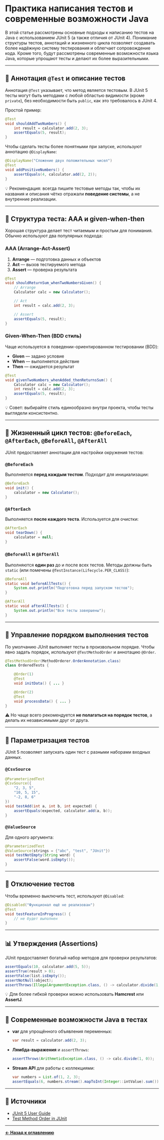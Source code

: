 # Практика написания тестов и современные возможности Java

В этой статье рассмотрены основные подходы к написанию тестов на Java с использованием JUnit 5 (а также отличия от JUnit 4). Понимание структуры тестов, аннотаций и жизненного цикла позволяет создавать более надёжную систему тестирования и облегчает сопровождение кода. Кроме того, будут рассмотрены современные возможности языка Java, которые упрощают тесты и делают их более выразительными.

---

## 🧪 Аннотация `@Test` и описание тестов

Аннотация `@Test` указывает, что метод является тестовым. В JUnit 5 тесты могут быть методами с любой областью видимости (кроме `private`), без необходимости быть `public`, как это требовалось в JUnit 4.

Простой пример:

```java
@Test
void shouldAddTwoNumbers() {
    int result = calculator.add(2, 3);
    assertEquals(5, result);
}
```

Чтобы сделать тесты более понятными при запуске, используют аннотацию `@DisplayName`:

```java
@DisplayName("Сложение двух положительных чисел")
@Test
void addPositiveNumbers() {
    assertEquals(4, calculator.add(2, 2));
}
```

💡 Рекомендация: всегда пишите тестовые методы так, чтобы их названия и описания чётко отражали **поведение системы**, а не внутренние реализации.

---

## 🧾 Структура теста: AAA и given-when-then

Хорошая структура делает тест читаемым и простым для понимания. Обычно используют два популярных подхода:

### AAA (Arrange-Act-Assert)

1. **Arrange** — подготовка данных и объектов
2. **Act** — вызов тестируемого метода
3. **Assert** — проверка результата

```java
@Test
void shouldReturnSum_whenTwoNumbersGiven() {
    // Arrange
    Calculator calc = new Calculator();

    // Act
    int result = calc.add(2, 3);

    // Assert
    assertEquals(5, result);
}
```

### Given-When-Then (BDD стиль)

Чаще используется в поведении-ориентированном тестировании (BDD):

* **Given** — задано условие
* **When** — выполняется действие
* **Then** — ожидается результат

```java
@Test
void givenTwoNumbers_whenAdded_thenReturnsSum() {
    Calculator calc = new Calculator();
    int result = calc.add(2, 3);
    assertEquals(5, result);
}
```

💡 Совет: выбирайте стиль единообразно внутри проекта, чтобы тесты выглядели консистентно.

---

## 🔄 Жизненный цикл тестов: `@BeforeEach`, `@AfterEach`, `@BeforeAll`, `@AfterAll`

JUnit предоставляет аннотации для настройки окружения тестов:

### `@BeforeEach`

Выполняется **перед каждым тестом**. Подходит для инициализации:

```java
@BeforeEach
void init() {
    calculator = new Calculator();
}
```

### `@AfterEach`

Выполняется **после каждого теста**. Используется для очистки:

```java
@AfterEach
void tearDown() {
    calculator = null;
}
```

### `@BeforeAll` и `@AfterAll`

Выполняются **один раз** до и после всех тестов. Методы должны быть `static` (или помечены `@TestInstance(Lifecycle.PER_CLASS)`):

```java
@BeforeAll
static void beforeAllTests() {
    System.out.println("Подготовка перед запуском тестов");
}

@AfterAll
static void afterAllTests() {
    System.out.println("Все тесты завершены");
}
```

---

## 🔢 Управление порядком выполнения тестов

По умолчанию JUnit выполняет тесты в произвольном порядке. Чтобы явно задать порядок, используют `@TestMethodOrder` и аннотацию `@Order`.

```java
@TestMethodOrder(MethodOrderer.OrderAnnotation.class)
class OrderedTests {

    @Order(1)
    @Test
    void initData() { ... }

    @Order(2)
    @Test
    void processData() { ... }
}
```

⚠️ Но чаще всего рекомендуется **не полагаться на порядок тестов**, а делать их независимыми друг от друга.

---

## 🧪 Параметризация тестов

JUnit 5 позволяет запускать один тест с разными наборами входных данных.

### `@CsvSource`

```java
@ParameterizedTest
@CsvSource({
    "2, 3, 5",
    "10, 5, 15",
    "-2, 8, 6"
})
void testAdd(int a, int b, int expected) {
    assertEquals(expected, calculator.add(a, b));
}
```

### `@ValueSource`

Для одного аргумента:

```java
@ParameterizedTest
@ValueSource(strings = {"abc", "test", "JUnit"})
void testNotEmpty(String word) {
    assertFalse(word.isEmpty());
}
```

---

## 🛑 Отключение тестов

Чтобы временно выключить тест, используют `@Disabled`:

```java
@Disabled("Функционал ещё не реализован")
@Test
void testFeatureInProgress() {
    // не будет выполнен
}
```

---

## 📊 Утверждения (Assertions)

JUnit предоставляет богатый набор методов для проверки результатов:

```java
assertEquals(10, calculator.add(5, 5));
assertTrue(result > 0);
assertFalse(list.isEmpty());
assertNotNull(object);
assertThrows(IllegalArgumentException.class, () -> calculator.divide(1, 0));
```

💡 Для более гибкой проверки можно использовать **Hamcrest** или **AssertJ**.

---

## 🚀 Современные возможности Java в тестах

* **var** для упрощённого объявления переменных:

  ```java
  var result = calculator.add(2, 3);
  ```
* **Лямбда-выражения** и `assertThrows`:

  ```java
  assertThrows(ArithmeticException.class, () -> calc.divide(1, 0));
  ```
* **Stream API** для работы с коллекциями:

  ```java
  var numbers = List.of(1, 2, 3);
  assertEquals(6, numbers.stream().mapToInt(Integer::intValue).sum());
  ```

---

## 🔗 Источники

* [JUnit 5 User Guide](https://junit.org/junit5/docs/current/user-guide/)
* [Test Method Order in JUnit](https://junit.org/junit5/docs/current/user-guide/#writing-tests-test-order)

---

[**← Назад к оглавлению**](../README.md)